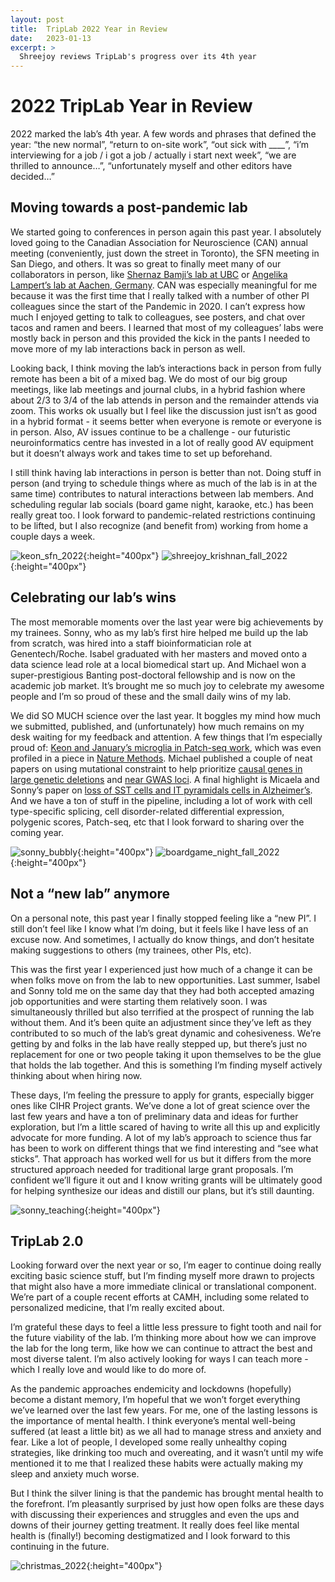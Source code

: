 ```yaml
---
layout: post
title:  TripLab 2022 Year in Review
date:   2023-01-13
excerpt: >
  Shreejoy reviews TripLab's progress over its 4th year
---
```


# 2022 TripLab Year in Review

2022 marked the lab’s 4th year. A few words and phrases that defined the year: “the new normal”, “return to on-site work”, “out sick with ____”, “i’m interviewing for a job / i got a job / actually i start next week”, “we are thrilled to announce…”, “unfortunately myself and other editors have decided…”

## Moving towards a post-pandemic lab

We started going to conferences in person again this past year. I absolutely loved going to the Canadian Association for Neuroscience (CAN) annual meeting (conveniently, just down the street in Toronto), the SFN meeting in San Diego, and others. It was so great to finally meet many of our collaborators in person, like [Shernaz Bamji’s lab at UBC](https://www.bamjilab.com/) or [Angelika Lampert’s lab at Aachen, Germany](https://www.ukaachen.de/en/clinics-institutes/institute-of-physiology/research/lampert-lab/lab-members/prof-angelika-lampert/). CAN was especially meaningful for me because it was the first time that I really talked with a number of other PI colleagues since the start of the Pandemic in 2020. I can’t express how much I enjoyed getting to talk to colleagues, see posters, and chat over tacos and ramen and beers. I learned that most of my colleagues’ labs were mostly back in person and this provided the kick in the pants I needed to move more of my lab interactions back in person as well. 

Looking back, I think moving the lab’s interactions back in person from fully remote has been a bit of a mixed bag. We do most of our big group meetings, like lab meetings and journal clubs, in a hybrid fashion where about 2/3 to 3/4 of the lab attends in person and the remainder attends via zoom. This works ok usually but I feel like the discussion just isn’t as good in a hybrid format - it seems better when everyone is remote or everyone is in person. Also, AV issues continue to be a challenge - our futuristic neuroinformatics centre has invested in a lot of really good AV equipment but it doesn’t always work and takes time to set up beforehand. 

I still think having lab interactions in person is better than not. Doing stuff in person (and trying to schedule things where as much of the lab is in at the same time) contributes to natural  interactions between lab members. And scheduling regular lab socials (board game night, karaoke, etc.) has been really great too. I look forward to pandemic-related restrictions continuing to be lifted, but I also recognize (and benefit from) working from home a couple days a week.

![keon_sfn_2022](/images/lab_fun/fall_2022/keon_sfn_2022.jpg "keon_sfn_2022"){:height="400px"}
![shreejoy_krishnan_fall_2022](/images/lab_fun/fall_2022/shreejoy_krishnan_fall_2022.jpg "shreejoy_krishnan_fall_2022"){:height="400px"}

## Celebrating our lab’s wins

The most memorable moments over the last year were big achievements by my trainees. Sonny, who as my lab’s first hire helped me build up the lab from scratch, was hired into a staff bioinformatician role at Genentech/Roche. Isabel graduated with her masters and moved onto a data science lead role at a local biomedical start up. And Michael won a super-prestigious Banting post-doctoral fellowship and is now on the academic job market. It’s brought me so much joy to celebrate my awesome people and I’m so proud of these and the small daily wins of my lab.

We did SO MUCH science over the last year. It boggles my mind how much we submitted, published, and (unfortunately) how much remains on my desk waiting for my feedback and attention. A few things that I’m especially proud of: [Keon and January’s microglia in Patch-seq work](https://www.biorxiv.org/content/10.1101/2022.09.07.507009v2), which was even profiled in a piece in [Nature Methods](https://www.nature.com/articles/s41592-022-01662-5). Michael published a couple of neat papers on using mutational constraint to help prioritize [causal genes in large genetic deletions](https://jamanetwork.com/journals/jamapsychiatry/fullarticle/2786543) and [near GWAS loci](https://www.nature.com/articles/s41380-022-01542-6). A final highlight is Micaela and Sonny’s paper on [loss of SST cells and IT pyramidals cells in Alzheimer’s](https://www.frontiersin.org/articles/10.3389/fnmol.2022.903175/full). And we have a ton of stuff in the pipeline, including a lot of work with cell type-specific splicing, cell disorder-related differential expression, polygenic scores, Patch-seq, etc that I look forward to sharing over the coming year.

![sonny_bubbly](/images/lab_fun/summer_2022/sonny_bubbly.jpg "sonny_bubbly"){:height="400px"}
![boardgame_night_fall_2022](/images/lab_fun/fall_2022/boardgame_night_fall_2022.jpg "boardgame_night_fall_2022"){:height="400px"}

## Not a “new lab” anymore

On a personal note, this past year I finally stopped feeling like a “new PI”. I still don’t feel like I know what I’m doing, but it feels like I have less of an excuse now. And sometimes, I actually do know things, and don’t hesitate making suggestions to others (my trainees, other PIs, etc).

This was the first year I experienced just how much of a change it can be when folks move on from the lab to new opportunities. Last summer, Isabel and Sonny told me on the same day that they had both accepted amazing job opportunities and were starting them relatively soon. I was simultaneously thrilled but also terrified at the prospect of running the lab without them. And it’s been quite an adjustment since they’ve left as they contributed to so much of the lab’s great dynamic and cohesiveness. We’re getting by and folks in the lab have really stepped up, but there’s just no replacement for one or two people taking it upon themselves to be the glue that holds the lab together. And this is something I’m finding myself actively thinking about when hiring now.

These days, I’m feeling the pressure to apply for grants, especially bigger ones like CIHR Project grants. We’ve done a lot of great science over the last few years and have a ton of preliminary data and ideas for further exploration, but I’m a little scared of having to write all this up and explicitly advocate for more funding. A lot of my lab’s approach to science thus far has been to work on different things that we find interesting and “see what sticks”. That approach has worked well for us but it differs from the more structured approach needed for traditional large grant proposals. I’m confident we’ll figure it out and I know writing grants will be ultimately good for helping synthesize our ideas and distill our plans, but it’s still daunting. 

![sonny_teaching](/images/lab_fun/summer_2022/sonny_teaching.jpg "sonny_teaching"){:height="400px"}

## TripLab 2.0

Looking forward over the next year or so, I’m eager to continue doing really exciting basic science stuff, but I’m finding myself more drawn to projects that might also have a more immediate clinical or translational component. We’re part of a couple recent efforts at CAMH,  including some related to personalized medicine, that I’m really excited about. 

I’m grateful these days to feel a little less pressure to fight tooth and nail for the future viability of the lab. I’m thinking more about how we can improve the lab for the long term, like how we can continue to attract the best and most diverse talent. I’m also actively looking for ways I can teach more - which I really love and would like to do more of.

As the pandemic approaches endemicity and lockdowns (hopefully) become a distant memory, I’m hopeful that we won’t forget everything we’ve learned over the last few years. For me, one of the lasting lessons is the importance of mental health. I think everyone’s mental well-being suffered (at least a little bit) as we all had to manage stress and anxiety and fear. Like a lot of people, I developed some really unhealthy coping strategies, like drinking too much and overeating, and it wasn’t until my wife mentioned it to me that I realized these habits were actually making my sleep and anxiety much worse.

But I think the silver lining is that the pandemic has brought mental health to the forefront. I’m pleasantly surprised by just how open folks are these days with discussing their experiences and struggles and even the ups and downs of their journey getting treatment. It really does feel like mental health is (finally!) becoming destigmatized and I look forward to this continuing in the future.

![christmas_2022](/images/lab_fun/fall_2022/christmas_2022.jpg "christmas_2022"){:height="400px"}

